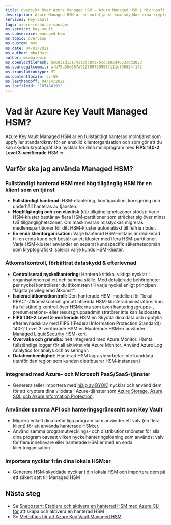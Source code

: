 ```yaml
---
title: Översikt över Azure Managed HSM – Azure Managed HSM | Microsoft Docs
description: Azure Managed HSM är en molntjänst som skyddar dina kryptografiska nycklar för molnprogram.
services: key-vault
tags: azure-resource-manager
ms.service: key-vault
ms.subservice: managed-hsm
ms.topic: overview
ms.custom: mvc
ms.date: 04/01/2021
ms.author: mbaldwin
author: msmbaldwin
ms.openlocfilehash: b56031d131743a3dc8c97bcd3e85d4653cdd2833
ms.sourcegitcommit: afb79a35e687a91270973990ff111ef90634f142
ms.translationtype: MT
ms.contentlocale: sv-SE
ms.lasthandoff: 04/14/2021
ms.locfileid: "107484191"
---
```

# <a name="what-is-azure-key-vault-managed-hsm"></a>Vad är Azure Key Vault Managed HSM?

Azure Key Vault Managed HSM är en fullständigt hanterad molntjänst som uppfyller standardkrav för en enskild klientorganisation och som gör att du kan skydda kryptografiska nycklar för dina molnprogram med **FIPS 140-2 Level 3-verifierade** HSM:er.  

## <a name="why-use-managed-hsm"></a>Varför ska jag använda Managed HSM?

### <a name="fully-managed-highly-available-single-tenant-hsm-as-a-service"></a>Fullständigt hanterad HSM med hög tillgänglig HSM för en klient som en tjänst

- **Fullständigt hanterad:** HSM-etablering, konfiguration, korrigering och underhåll hanteras av tjänsten. 
- **Högtillgänglig och zon elastisk** (där tillgänglighetszoner stöds): Varje HSM-kluster består av flera HSM-partitioner som sträcker sig över minst två tillgänglighetszoner. Om maskinvaran misslyckas migreras medlemspartitioner för ditt HSM-kluster automatiskt till felfria noder.
- **En enda klientorganisation:** Varje hanterad HSM-instans är dedikerad till en enda kund och består av ett kluster med flera HSM-partitioner. Varje HSM-kluster använder en separat kundspecifik säkerhetsdomän som kryptografiskt isolerar varje kunds HSM-kluster.


### <a name="access-control-enhanced-data-protection--compliance"></a>Åtkomstkontroll, förbättrat dataskydd & efterlevnad

- **Centraliserad nyckelhantering:** Hantera kritiska, viktiga nycklar i organisationen på ett och samma ställe. Med detaljerade behörigheter per nyckel kontrollerar du åtkomsten till varje nyckel enligt principen "lägsta privilegierad åtkomst".
- **Isolerad åtkomstkontroll:** Den hanterade HSM-modellen för "lokal RBAC"-åtkomstkontroll gör att utsedda HSM-klusteradministratörer kan ha fullständig kontroll över HSM:erna som även hanteringsgrupps-, prenumerations- eller resursgruppsadministratörer inte kan åsidosätta.
- **FIPS 140-2 Level 3-verifierade** HSM:er: Skydda dina data och uppfylla efterlevnadskrav med FIPS ((Federal Information Protection Standard)) 140-2 Level 3-verifierade HSM:er. Hanterade HSM:er använder Managed LiquidSecurity HSM-kort.
- **Övervaka och granska:** helt integrerad med Azure Monitor. Hämta fullständiga loggar för all aktivitet via Azure Monitor. Använd Azure Log Analytics för analys och aviseringar.
- **Datahemhemlighet:** Hanterad HSM lagrar/bearbetar inte kunddata utanför den region som kunden distribuerar HSM-instansen i.

### <a name="integrated-with-azure-and-microsoft-paassaas-services"></a>Integrerad med Azure- och Microsoft PaaS/SaaS-tjänster 

- Generera (eller importera med [hjälp av BYOK](hsm-protected-keys-byok.md)) nycklar och använd dem för att kryptera dina vilodata i Azure-tjänster som [Azure Storage,](../../storage/common/customer-managed-keys-overview.md) [Azure SQL](../../azure-sql/database/transparent-data-encryption-byok-overview.md) [och Azure Information Protection](/azure/information-protection/byok-price-restrictions).

### <a name="uses-same-api-and-management-interfaces-as-key-vault"></a>Använder samma API och hanteringsgränssnitt som Key Vault

- Migrera enkelt dina befintliga program som använder ett valv (en flera klient) för att använda hanterade HSM:er.
- Använd samma programutvecklings- och distributionsmönster för alla dina program oavsett vilken nyckelhanteringslösning som används: valv för flera innehavare eller hanterade HSM:er med en enda klientorganisation

### <a name="import-keys-from-your-on-premise-hsms"></a>Importera nycklar från dina lokala HSM:er

- Generera HSM-skyddade nycklar i din lokala HSM och importera dem på ett säkert sätt till Managed HSM

## <a name="next-steps"></a>Nästa steg
- Se [Snabbstart: Etablera och aktivera en hanterad HSM med Azure CLI för](quick-create-cli.md) att skapa och aktivera en hanterad HSM
- Se [Metodtips för att Azure Key Vault Managed HSM](best-practices.md)
